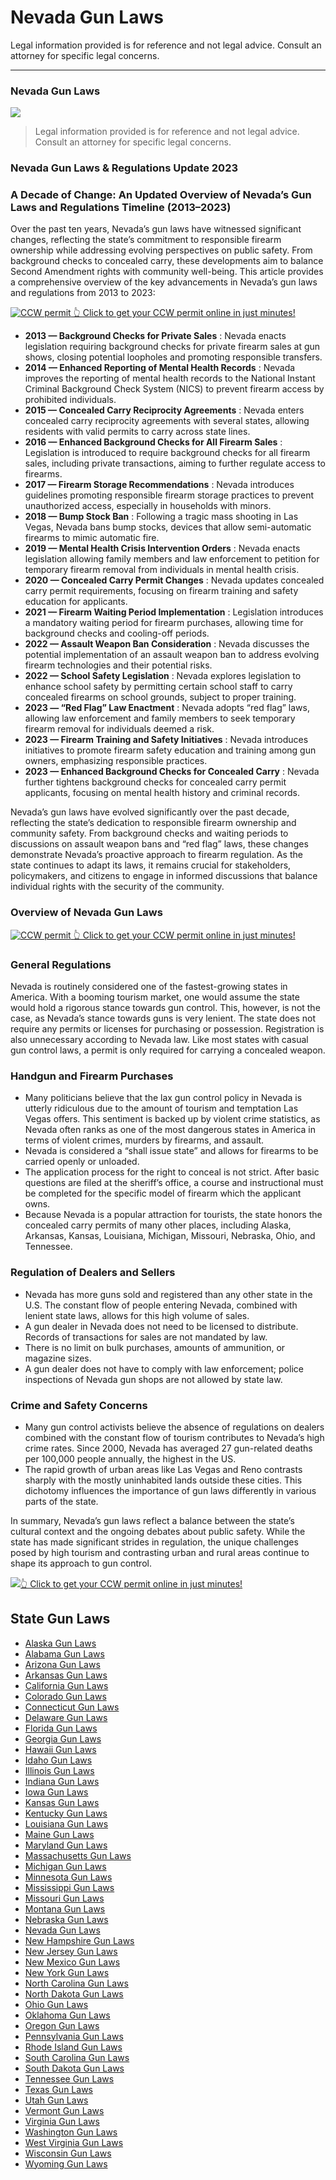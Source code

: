 # Nevada Gun Laws

Legal information provided is for reference and not legal advice. Consult an attorney for specific legal concerns. 

* * *

### Nevada Gun Laws

![](https://cdn-images-1.medium.com/max/1200/1*-V_-R9dktGWJHuesmWb9bQ.png)

> Legal information provided is for reference and not legal advice. Consult an attorney for specific legal concerns.

### Nevada Gun Laws & Regulations Update 2023

### A Decade of Change: An Updated Overview of Nevada’s Gun Laws and Regulations Timeline (2013–2023)

Over the past ten years, Nevada’s gun laws have witnessed significant changes, reflecting the state’s commitment to responsible firearm ownership while addressing evolving perspectives on public safety. From background checks to concealed carry, these developments aim to balance Second Amendment rights with community well-being. This article provides a comprehensive overview of the key advancements in Nevada’s gun laws and regulations from 2013 to 2023:

<a href="https://serp.ly/ccw">
<div>
    <img src="https://cdn-images-1.medium.com/max/1200/1*aCmvRhaa5Xjz4zDZxHzAjg.png" alt="CCW permit">
    👆 Click to get your CCW permit online in just minutes!
</div>
</a>

  * **2013 — Background Checks for Private Sales** : Nevada enacts legislation requiring background checks for private firearm sales at gun shows, closing potential loopholes and promoting responsible transfers.
  * **2014 — Enhanced Reporting of Mental Health Records** : Nevada improves the reporting of mental health records to the National Instant Criminal Background Check System (NICS) to prevent firearm access by prohibited individuals.
  * **2015 — Concealed Carry Reciprocity Agreements** : Nevada enters concealed carry reciprocity agreements with several states, allowing residents with valid permits to carry across state lines.
  * **2016 — Enhanced Background Checks for All Firearm Sales** : Legislation is introduced to require background checks for all firearm sales, including private transactions, aiming to further regulate access to firearms.
  * **2017 — Firearm Storage Recommendations** : Nevada introduces guidelines promoting responsible firearm storage practices to prevent unauthorized access, especially in households with minors.
  * **2018 — Bump Stock Ban** : Following a tragic mass shooting in Las Vegas, Nevada bans bump stocks, devices that allow semi-automatic firearms to mimic automatic fire.
  * **2019 — Mental Health Crisis Intervention Orders** : Nevada enacts legislation allowing family members and law enforcement to petition for temporary firearm removal from individuals in mental health crisis.
  * **2020 — Concealed Carry Permit Changes** : Nevada updates concealed carry permit requirements, focusing on firearm training and safety education for applicants.
  * **2021 — Firearm Waiting Period Implementation** : Legislation introduces a mandatory waiting period for firearm purchases, allowing time for background checks and cooling-off periods.
  * **2022 — Assault Weapon Ban Consideration** : Nevada discusses the potential implementation of an assault weapon ban to address evolving firearm technologies and their potential risks.
  * **2022 — School Safety Legislation** : Nevada explores legislation to enhance school safety by permitting certain school staff to carry concealed firearms on school grounds, subject to proper training.
  * **2023 — “Red Flag” Law Enactment** : Nevada adopts “red flag” laws, allowing law enforcement and family members to seek temporary firearm removal for individuals deemed a risk.
  * **2023 — Firearm Training and Safety Initiatives** : Nevada introduces initiatives to promote firearm safety education and training among gun owners, emphasizing responsible practices.
  * **2023 — Enhanced Background Checks for Concealed Carry** : Nevada further tightens background checks for concealed carry permit applicants, focusing on mental health history and criminal records.



Nevada’s gun laws have evolved significantly over the past decade, reflecting the state’s dedication to responsible firearm ownership and community safety. From background checks and waiting periods to discussions on assault weapon bans and “red flag” laws, these changes demonstrate Nevada’s proactive approach to firearm regulation. As the state continues to adapt its laws, it remains crucial for stakeholders, policymakers, and citizens to engage in informed discussions that balance individual rights with the security of the community.

### Overview of Nevada Gun Laws


<a href="https://serp.ly/ccw">
<div>
    <img src="https://cdn-images-1.medium.com/max/1200/1*TMCVgNoKp2NAtvLSAMkaJg.png" alt="CCW permit">
    👆 Click to get your CCW permit online in just minutes!
</div>
</a>


### General Regulations

Nevada is routinely considered one of the fastest-growing states in America. With a booming tourism market, one would assume the state would hold a rigorous stance towards gun control. This, however, is not the case, as Nevada’s stance towards guns is very lenient. The state does not require any permits or licenses for purchasing or possession. Registration is also unnecessary according to Nevada law. Like most states with casual gun control laws, a permit is only required for carrying a concealed weapon.

### Handgun and Firearm Purchases

  * Many politicians believe that the lax gun control policy in Nevada is utterly ridiculous due to the amount of tourism and temptation Las Vegas offers. This sentiment is backed up by violent crime statistics, as Nevada often ranks as one of the most dangerous states in America in terms of violent crimes, murders by firearms, and assault.
  * Nevada is considered a “shall issue state” and allows for firearms to be carried openly or unloaded.
  * The application process for the right to conceal is not strict. After basic questions are filed at the sheriff’s office, a course and instructional must be completed for the specific model of firearm which the applicant owns.
  * Because Nevada is a popular attraction for tourists, the state honors the concealed carry permits of many other places, including Alaska, Arkansas, Kansas, Louisiana, Michigan, Missouri, Nebraska, Ohio, and Tennessee.




### Regulation of Dealers and Sellers

  * Nevada has more guns sold and registered than any other state in the U.S. The constant flow of people entering Nevada, combined with lenient state laws, allows for this high volume of sales.
  * A gun dealer in Nevada does not need to be licensed to distribute. Records of transactions for sales are not mandated by law.
  * There is no limit on bulk purchases, amounts of ammunition, or magazine sizes.
  * A gun dealer does not have to comply with law enforcement; police inspections of Nevada gun shops are not allowed by state law.



### Crime and Safety Concerns

  * Many gun control activists believe the absence of regulations on dealers combined with the constant flow of tourism contributes to Nevada’s high crime rates. Since 2000, Nevada has averaged 27 gun-related deaths per 100,000 people annually, the highest in the US.
  * The rapid growth of urban areas like Las Vegas and Reno contrasts sharply with the mostly uninhabited lands outside these cities. This dichotomy influences the importance of gun laws differently in various parts of the state.



In summary, Nevada’s gun laws reflect a balance between the state’s cultural context and the ongoing debates about public safety. While the state has made significant strides in regulation, the unique challenges posed by high tourism and contrasting urban and rural areas continue to shape its approach to gun control.

[![](https://cdn-images-1.medium.com/max/2560/1*aCmvRhaa5Xjz4zDZxHzAjg.png)](https://serp.ly/ccw)[👆 Click to get your CCW permit online in just minutes!](https://serp.ly/ccw)

## State Gun Laws

- [Alaska Gun Laws](https://github.com/universityofguns/laws/blob/main/state-gun-laws/Alaska-Gun-Laws.md)
- [Alabama Gun Laws](https://github.com/universityofguns/laws/blob/main/state-gun-laws/Alabama-Gun-Laws.md)
- [Arizona Gun Laws](https://github.com/universityofguns/laws/blob/main/state-gun-laws/Arizona-Gun-Laws.md)
- [Arkansas Gun Laws](https://github.com/universityofguns/laws/blob/main/state-gun-laws/Arkansas-Gun-Laws.md)
- [California Gun Laws](https://github.com/universityofguns/laws/blob/main/state-gun-laws/California-Gun-Laws.md)
- [Colorado Gun Laws](https://github.com/universityofguns/laws/blob/main/state-gun-laws/Colorado-Gun-Laws.md)
- [Connecticut Gun Laws](https://github.com/universityofguns/laws/blob/main/state-gun-laws/Connecticut-Gun-Laws.md)
- [Delaware Gun Laws](https://github.com/universityofguns/laws/blob/main/state-gun-laws/Delaware-Gun-Laws.md)
- [Florida Gun Laws](https://github.com/universityofguns/laws/blob/main/state-gun-laws/Florida-Gun-Laws.md)
- [Georgia Gun Laws](https://github.com/universityofguns/laws/blob/main/state-gun-laws/Georgia-Gun-Laws.md)
- [Hawaii Gun Laws](https://github.com/universityofguns/laws/blob/main/state-gun-laws/Hawaii-Gun-Laws.md)
- [Idaho Gun Laws](https://github.com/universityofguns/laws/blob/main/state-gun-laws/Idaho-Gun-Laws.md)
- [Illinois Gun Laws](https://github.com/universityofguns/laws/blob/main/state-gun-laws/Illinois-Gun-Laws.md)
- [Indiana Gun Laws](https://github.com/universityofguns/laws/blob/main/state-gun-laws/Indiana-Gun-Laws.md)
- [Iowa Gun Laws](https://github.com/universityofguns/laws/blob/main/state-gun-laws/Iowa-Gun-Laws.md)
- [Kansas Gun Laws](https://github.com/universityofguns/laws/blob/main/state-gun-laws/Kansas-Gun-Laws.md)
- [Kentucky Gun Laws](https://github.com/universityofguns/laws/blob/main/state-gun-laws/Kentucky-Gun-Laws.md)
- [Louisiana Gun Laws](https://github.com/universityofguns/laws/blob/main/state-gun-laws/Louisiana-Gun-Laws.md)
- [Maine Gun Laws](https://github.com/universityofguns/laws/blob/main/state-gun-laws/Maine-Gun-Laws.md)
- [Maryland Gun Laws](https://github.com/universityofguns/laws/blob/main/state-gun-laws/Maryland-Gun-Laws.md)
- [Massachusetts Gun Laws](https://github.com/universityofguns/laws/blob/main/state-gun-laws/Massachusetts-Gun-Laws.md)
- [Michigan Gun Laws](https://github.com/universityofguns/laws/blob/main/state-gun-laws/Michigan-Gun-Laws.md)
- [Minnesota Gun Laws](https://github.com/universityofguns/laws/blob/main/state-gun-laws/Minnesota-Gun-Laws.md)
- [Mississippi Gun Laws](https://github.com/universityofguns/laws/blob/main/state-gun-laws/Mississippi-Gun-Laws.md)
- [Missouri Gun Laws](https://github.com/universityofguns/laws/blob/main/state-gun-laws/Missouri-Gun-Laws.md)
- [Montana Gun Laws](https://github.com/universityofguns/laws/blob/main/state-gun-laws/Montana-Gun-Laws.md)
- [Nebraska Gun Laws](https://github.com/universityofguns/laws/blob/main/state-gun-laws/Nebraska-Gun-Laws.md)
- [Nevada Gun Laws](https://github.com/universityofguns/laws/blob/main/state-gun-laws/Nevada-Gun-Laws.md)
- [New Hampshire Gun Laws](https://github.com/universityofguns/laws/blob/main/state-gun-laws/New-Hampshire-Gun-Laws.md)
- [New Jersey Gun Laws](https://github.com/universityofguns/laws/blob/main/state-gun-laws/New-Jersey-Gun-Laws.md)
- [New Mexico Gun Laws](https://github.com/universityofguns/laws/blob/main/state-gun-laws/New-Mexico-Gun-Laws.md)
- [New York Gun Laws](https://github.com/universityofguns/laws/blob/main/state-gun-laws/New-York-Gun-Laws.md)
- [North Carolina Gun Laws](https://github.com/universityofguns/laws/blob/main/state-gun-laws/North-Carolina-Gun-Laws.md)
- [North Dakota Gun Laws](https://github.com/universityofguns/laws/blob/main/state-gun-laws/North-Dakota-Gun-Laws.md)
- [Ohio Gun Laws](https://github.com/universityofguns/laws/blob/main/state-gun-laws/Ohio-Gun-Laws.md)
- [Oklahoma Gun Laws](https://github.com/universityofguns/laws/blob/main/state-gun-laws/Oklahoma-Gun-Laws.md)
- [Oregon Gun Laws](https://github.com/universityofguns/laws/blob/main/state-gun-laws/Oregon-Gun-Laws.md)
- [Pennsylvania Gun Laws](https://github.com/universityofguns/laws/blob/main/state-gun-laws/Pennsylvania-Gun-Laws.md)
- [Rhode Island Gun Laws](https://github.com/universityofguns/laws/blob/main/state-gun-laws/Rhode-Island-Gun-Laws.md)
- [South Carolina Gun Laws](https://github.com/universityofguns/laws/blob/main/state-gun-laws/South-Carolina-Gun-Laws.md)
- [South Dakota Gun Laws](https://github.com/universityofguns/laws/blob/main/state-gun-laws/South-Dakota-Gun-Laws.md)
- [Tennessee Gun Laws](https://github.com/universityofguns/laws/blob/main/state-gun-laws/Tennessee-Gun-Laws.md)
- [Texas Gun Laws](https://github.com/universityofguns/laws/blob/main/state-gun-laws/Texas-Gun-Laws.md)
- [Utah Gun Laws](https://github.com/universityofguns/laws/blob/main/state-gun-laws/Utah-Gun-Laws.md)
- [Vermont Gun Laws](https://github.com/universityofguns/laws/blob/main/state-gun-laws/Vermont-Gun-Laws.md)
- [Virginia Gun Laws](https://github.com/universityofguns/laws/blob/main/state-gun-laws/Virginia-Gun-Laws.md)
- [Washington Gun Laws](https://github.com/universityofguns/laws/blob/main/state-gun-laws/Washington-Gun-Laws.md)
- [West Virginia Gun Laws](https://github.com/universityofguns/laws/blob/main/state-gun-laws/West-Virginia-Gun-Laws.md)
- [Wisconsin Gun Laws](https://github.com/universityofguns/laws/blob/main/state-gun-laws/Wisconsin-Gun-Laws.md)
- [Wyoming Gun Laws](https://github.com/universityofguns/laws/blob/main/state-gun-laws/Wyoming-Gun-Laws.md)